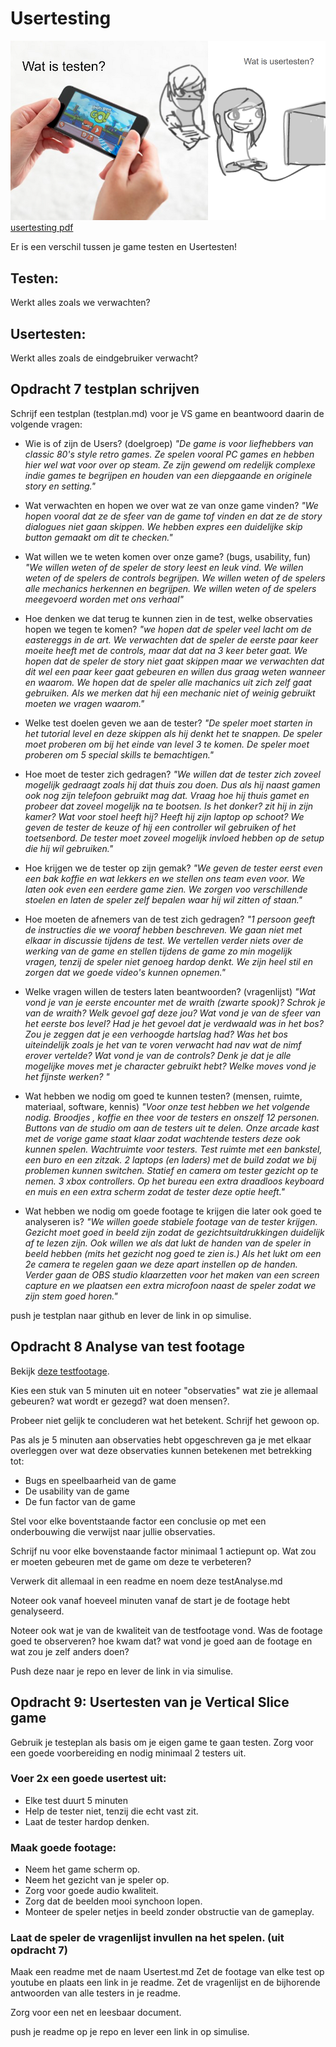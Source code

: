 # Usertesting

[![presentatie](../src/06_01_usertesting.png)](https://docs.google.com/presentation/d/1bFGPaPEHiF3K4KTIh4Isur3QX5jceIcK2RnvigN8fYA/edit#slide=id.p)
[usertesting pdf](../presentaties/Usertesting.pdf)

Er is een verschil tussen je game testen en Usertesten!

## Testen:

Werkt alles zoals we verwachten?

## Usertesten:

Werkt alles zoals de eindgebruiker verwacht?

## Opdracht 7 testplan schrijven

Schrijf een testplan (testplan.md) voor je VS game en beantwoord daarin de volgende vragen:

- Wie is of zijn de Users? (doelgroep)
  _"De game is voor liefhebbers van classic 80's style retro games. Ze spelen vooral PC games en hebben hier wel wat voor over op steam. Ze zijn gewend om redelijk complexe indie games te begrijpen en houden van een diepgaande en originele story en setting."_
- Wat verwachten en hopen we over wat ze van onze game vinden?
  _"We hopen vooral dat ze de sfeer van de game tof vinden en dat ze de story dialogues niet gaan skippen. We hebben expres een duidelijke skip button gemaakt om dit te checken."_
- Wat willen we te weten komen over onze game? (bugs, usability, fun)
  _"We willen weten of de speler de story leest en leuk vind. We willen weten of de spelers de controls begrijpen. We willen weten of de spelers alle mechanics herkennen en begrijpen. We willen weten of de spelers meegevoerd worden met ons verhaal"_

- Hoe denken we dat terug te kunnen zien in de test, welke observaties hopen we tegen te komen?
  _"we hopen dat de speler veel lacht om de eastereggs in de art. We verwachten dat de speler de eerste paar keer moeite heeft met de controls, maar dat dat na 3 keer beter gaat. We hopen dat de speler de story niet gaat skippen maar we verwachten dat dit wel een paar keer gaat gebeuren en willen dus graag weten wanneer en waarom. We hopen dat de speler alle machanics uit zich zelf gaat gebruiken. Als we merken dat hij een mechanic niet of weinig gebruikt moeten we vragen waarom."_
- Welke test doelen geven we aan de tester?
  _"De speler moet starten in het tutorial level en deze skippen als hij denkt het te snappen. De speler moet proberen om bij het einde van level 3 te komen. De speler moet proberen om 5 special skills te bemachtigen."_
- Hoe moet de tester zich gedragen?
  _"We willen dat de tester zich zoveel mogelijk gedraagt zoals hij dat thuis zou doen. Dus als hij naast gamen ook nog zijn telefoon gebruikt mag dat. Vraag hoe hij thuis gamet en probeer dat zoveel mogelijk na te bootsen. Is het donker? zit hij in zijn kamer? Wat voor stoel heeft hij? Heeft hij zijn laptop op schoot? We geven de tester de keuze of hij een controller wil gebruiken of het toetsenbord. De tester moet zoveel mogelijk invloed hebben op de setup die hij wil gebruiken."_
- Hoe krijgen we de tester op zijn gemak?
  _"We geven de tester eerst even een bak koffie en wat lekkers en we stellen ons team even voor. We laten ook even een eerdere game zien. We zorgen voo verschillende stoelen en laten de speler zelf bepalen waar hij wil zitten of staan."_
- Hoe moeten de afnemers van de test zich gedragen?
  _"1 persoon geeft de instructies die we vooraf hebben beschreven. We gaan niet met elkaar in discussie tijdens de test. We vertellen verder niets over de werking van de game en stellen tijdens de game zo min mogelijk vragen, tenzij de speler niet genoeg hardop denkt. We zijn heel stil en zorgen dat we goede video's kunnen opnemen."_

- Welke vragen willen de testers laten beantwoorden? (vragenlijst)
  _"Wat vond je van je eerste encounter met de wraith (zwarte spook)?
  Schrok je van de wraith?
  Welk gevoel gaf deze jou?
  Wat vond je van de sfeer van het eerste bos level?
  Had je het gevoel dat je verdwaald was in het bos?
  Zou je zeggen dat je een verhoogde hartslag had?
  Was het bos uiteindelijk zoals je het van te voren verwacht had nav wat de nimf erover vertelde?
  Wat vond je van de controls?
  Denk je dat je alle mogelijke moves met je character gebruikt hebt? Welke moves vond je het fijnste werken?
  "_

- Wat hebben we nodig om goed te kunnen testen? (mensen, ruimte, materiaal, software, kennis)
  _"Voor onze test hebben we het volgende nodig. Broodjes , koffie en thee voor de testers en onszelf 12 personen. Buttons van de studio om aan de testers uit te delen. Onze arcade kast met de vorige game staat klaar zodat wachtende testers deze ook kunnen spelen. Wachtruimte voor testers. Test ruimte met een bankstel, een buro en een zitzak. 2 laptops (en laders) met de build zodat we bij problemen kunnen switchen. Statief en camera om tester gezicht op te nemen. 3 xbox controllers. Op het bureau een extra draadloos keyboard en muis en een extra scherm zodat de tester deze optie heeft."_

- Wat hebben we nodig om goede footage te krijgen die later ook goed te analyseren is?
  _"We willen goede stabiele footage van de tester krijgen. Gezicht moet goed in beeld zijn zodat de gezichtsuitdrukkingen duidelijk af te lezen zijn. Ook willen we als dat lukt de handen van de speler in beeld hebben (mits het gezicht nog goed te zien is.) Als het lukt om een 2e camera te regelen gaan we deze apart instellen op de handen. Verder gaan de OBS studio klaarzetten voor het maken van een screen capture en we plaatsen een extra microfoon naast de speler zodat we zijn stem goed horen."_

push je testplan naar github en lever de link in op simulise.

## Opdracht 8 Analyse van test footage

Bekijk [deze testfootage](https://mediacollegeamsterdam.sharepoint.com/:v:/t/SDGAexamen20232024-Team04/ETJcz7JhjexJnvKJqYKNjwIBPzi3sO9RjZ7m_kCK5ioasQ?nav=eyJyZWZlcnJhbEluZm8iOnsicmVmZXJyYWxBcHAiOiJTdHJlYW1XZWJBcHAiLCJyZWZlcnJhbFZpZXciOiJTaGFyZURpYWxvZy1MaW5rIiwicmVmZXJyYWxBcHBQbGF0Zm9ybSI6IldlYiIsInJlZmVycmFsTW9kZSI6InZpZXcifX0%3D&e=nSk6L8).

Kies een stuk van 5 minuten uit en noteer "observaties" wat zie je allemaal gebeuren? wat wordt er gezegd? wat doen mensen?.

Probeer niet gelijk te concluderen wat het betekent. Schrijf het gewoon op.

Pas als je 5 minuten aan observaties hebt opgeschreven ga je met elkaar overleggen over wat deze observaties kunnen betekenen met betrekking tot:

- Bugs en speelbaarheid van de game
- De usability van de game
- De fun factor van de game

Stel voor elke boventstaande factor een conclusie op met een onderbouwing die verwijst naar jullie observaties.

Schrijf nu voor elke bovenstaande factor minimaal 1 actiepunt op. Wat zou er moeten gebeuren met de game om deze te verbeteren?

Verwerk dit allemaal in een readme en noem deze testAnalyse.md

Noteer ook vanaf hoeveel minuten vanaf de start je de footage hebt genalyseerd.

Noteer ook wat je van de kwaliteit van de testfootage vond. Was de footage goed te observeren? hoe kwam dat? wat vond je goed aan de footage en wat zou je zelf anders doen?

Push deze naar je repo en lever de link in via simulise.

## Opdracht 9: Usertesten van je Vertical Slice game

Gebruik je testeplan als basis om je eigen game te gaan testen. Zorg voor een goede voorbereiding en nodig minimaal 2 testers uit.

### Voer 2x een goede usertest uit:

- Elke test duurt 5 minuten
- Help de tester niet, tenzij die echt vast zit.
- Laat de tester hardop denken.

### Maak goede footage:

- Neem het game scherm op.
- Neem het gezicht van je speler op.
- Zorg voor goede audio kwaliteit.
- Zorg dat de beelden mooi synchoon lopen.
- Monteer de speler netjes in beeld zonder obstructie van de gameplay.

### Laat de speler de vragenlijst invullen na het spelen. (uit opdracht 7)

Maak een readme met de naam Usertest.md
Zet de footage van elke test op youtube en plaats een link in je readme.
Zet de vragenlijst en de bijhorende antwoorden van alle testers in je readme.

Zorg voor een net en leesbaar document.

push je readme op je repo en lever een link in op simulise.
